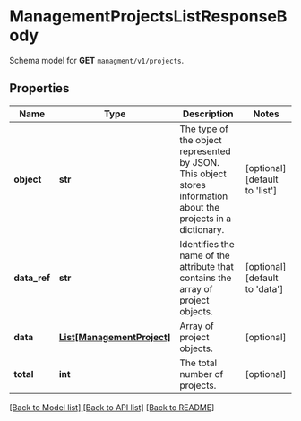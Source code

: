# ManagementProjectsListResponseBody

Schema model for **GET** `managment/v1/projects`.

## Properties

Name | Type | Description | Notes
------------ | ------------- | ------------- | -------------
**object** | **str** | The type of the object represented by JSON. This object stores information about the projects in a dictionary. | [optional] [default to 'list']
**data_ref** | **str** | Identifies the name of the attribute that contains the array of project objects. | [optional] [default to 'data']
**data** | [**List[ManagementProject]**](ManagementProject.md) | Array of project objects. | [optional] 
**total** | **int** | The total number of projects. | [optional] 

[[Back to Model list]](../README.md#documentation-for-models) [[Back to API list]](../README.md#documentation-for-api-endpoints) [[Back to README]](../README.md)


